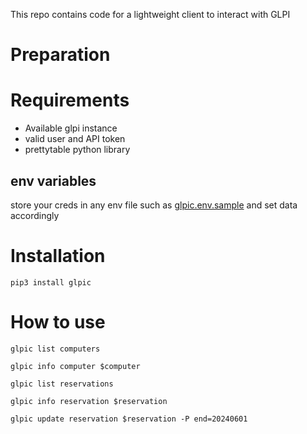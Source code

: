 This repo contains code for a lightweight client to interact with GLPI

# Preparation

# Requirements

- Available glpi instance
- valid user and API token
- prettytable python library

## env variables

store your creds in any env file such as [glpic.env.sample](glpic.env.sample) and set data accordingly

# Installation

```
pip3 install glpic
```

# How to use

```
glpic list computers
```

```
glpic info computer $computer
```

```
glpic list reservations
```

```
glpic info reservation $reservation
```

```
glpic update reservation $reservation -P end=20240601
```

